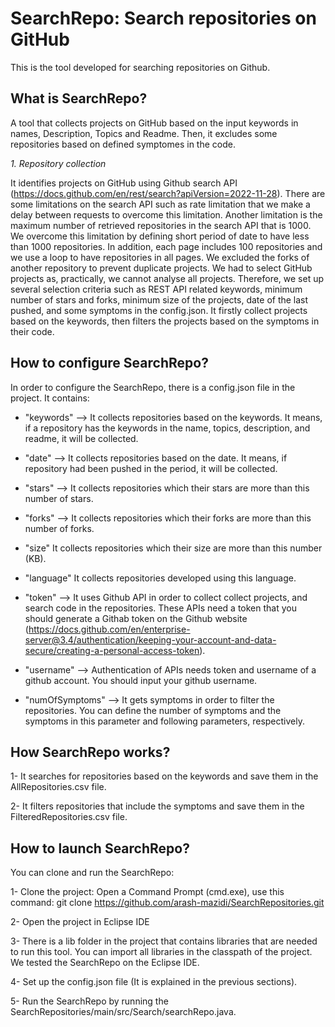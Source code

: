 # SearchRepo: Search repositories on GitHub
This is the tool developed for searching repositories on Github.


## What is SearchRepo?
A tool that collects projects on GitHub based on the input keywords in names, Description, Topics and Readme. Then, it excludes some repositories based on defined symptomes in the code.

_1. Repository collection_

It identifies projects on GitHub using Github search API (https://docs.github.com/en/rest/search?apiVersion=2022-11-28). There are some limitations on the search API such as rate limitation that we make a delay between requests to overcome this limitation. Another limitation is the maximum number of retrieved repositories in the search API that is 1000. We overcome this limitation by defining short period of date to have less than 1000 repositories. In addition, each page includes 100 repositories and we use a loop to have repositories in all pages.
We excluded the forks of another repository to prevent duplicate projects.
We had to select GitHub projects as, practically, we cannot analyse all projects. Therefore, we set up several selection criteria such as REST API related keywords, minimum number of stars and forks, minimum size of the projects, date of the last pushed, and some symptoms in the config.json. It firstly collect projects based on the keywords, then filters the projects based on the symptoms in their code.

## How to configure SearchRepo?

In order to configure the SearchRepo, there is a config.json file in the project. It contains: 

* "keywords" --> It collects repositories based on the keywords. It means, if a repository has the keywords in the name, topics, description, and readme, it will be collected.

* "date" --> It collects repositories based on the date. It means, if repository had been pushed in the period, it will be collected.

* "stars" --> It collects repositories which their stars are more than this number of stars.

* "forks" --> It collects repositories which their forks are more than this number of forks.

* "size" It collects repositories which their size are more than this number (KB).

* "language" It collects repositories developed using this language.
  
* "token" --> It uses Github API in order to collect collect projects, and search code in the repositories. These APIs need a token that you should generate a Githab token on the Github website (https://docs.github.com/en/enterprise-server@3.4/authentication/keeping-your-account-and-data-secure/creating-a-personal-access-token). 

* "username" --> Authentication of APIs needs token and username of a github account. You should input your github username.
  
* "numOfSymptoms" --> It gets symptoms in order to filter the repositories. You can define the number of symptoms and the symptoms in this parameter and following parameters, respectively.

## How SearchRepo works?
1- It searches for repositories based on the keywords and save them in the AllRepositories.csv file.

2- It filters repositories that include the symptoms and save them in the FilteredRepositories.csv file.

## How to launch SearchRepo?

You can clone and run the SearchRepo:

1- Clone the project: Open a Command Prompt (cmd.exe), use this command: git clone https://github.com/arash-mazidi/SearchRepositories.git

2- Open the project in Eclipse IDE

3- There is a lib folder in the project that contains libraries that are needed to run this tool. You can import all libraries in the classpath of the project. We tested the SearchRepo on the Eclipse IDE.

4- Set up the config.json file (It is explained in the previous sections).

5- Run the SearchRepo by running the SearchRepositories/main/src/Search/searchRepo.java.
